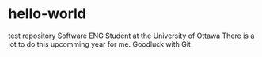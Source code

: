 # hello-world
test repository
Software ENG Student at the University of Ottawa
There is a lot to do this upcomming year for me. Goodluck with Git
